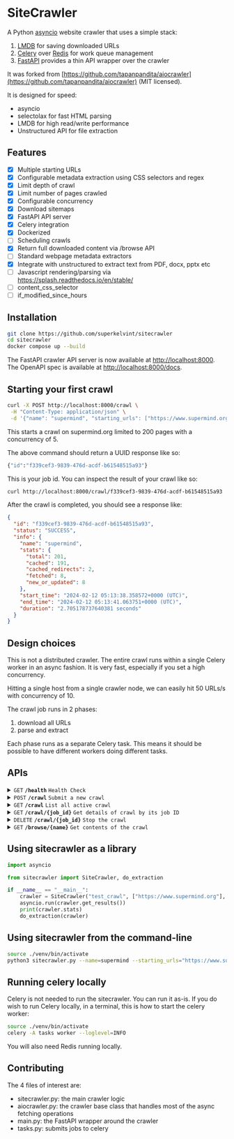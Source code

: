 # SiteCrawler

A Python [asyncio](https://docs.python.org/3/library/asyncio.html) website crawler that uses a simple stack:

1. [LMDB](https://lmdb.readthedocs.io/en/release/) for saving downloaded URLs
2. [Celery](https://docs.celeryq.dev/en/stable/index.html) over [Redis](https://redis.io) for work queue management
3. [FastAPI](https://fastapi.tiangolo.com/) provides a thin API wrapper over the crawler 

It was forked from [https://github.com/tapanpandita/aiocrawler](https://github.com/tapanpandita/aiocrawler) (MIT licensed).

It is designed for speed:

- asyncio
- selectolax for fast HTML parsing
- LMDB for high read/write performance
- Unstructured API for file extraction

## Features
- [x] Multiple starting URLs
- [x] Configurable metadata extraction using CSS selectors and regex
- [x] Limit depth of crawl
- [x] Limit number of pages crawled
- [x] Configurable concurrency
- [x] Download sitemaps
- [x] FastAPI API server
- [x] Celery integration
- [x] Dockerized
- [ ] Scheduling crawls
- [x] Return full downloaded content via /browse API
- [ ] Standard webpage metadata extractors
- [x] Integrate with unstructured to extract text from PDF, docx, pptx etc
- [ ] Javascript rendering/parsing via https://splash.readthedocs.io/en/stable/
- [ ] content_css_selector
- [ ] if_modified_since_hours

## Installation

```bash
git clone https://github.com/superkelvint/sitecrawler
cd sitecrawler
docker compose up --build
```

The FastAPI crawler API server is now available at [http://localhost:8000](http://localhost:8000).
The OpenAPI spec is available at [http://localhost:8000/docs](http://localhost:8000/docs).

## Starting your first crawl

```bash
curl -X POST http://localhost:8000/crawl \
 -H "Content-Type: application/json" \
 -d '{"name": "supermind", "starting_urls": ["https://www.supermind.org/"], "max_pages": 200, "concurrency": 5, "extraction_rules": {"rules": [{"field_name": "title", "regex": "<title>(.*?)</title>"}]}}'
```

This starts a crawl on supermind.org limited to 200 pages with a concurrency of 5.

The above command should return a UUID response like so:

```bash
{"id":"f339cef3-9839-476d-acdf-b61548515a93"} 
```

This is your job id. You can inspect the result of your crawl like so:

```bash
curl http://localhost:8000/crawl/f339cef3-9839-476d-acdf-b61548515a93
```

After the crawl is completed, you should see a response like:

```json
{
  "id": "f339cef3-9839-476d-acdf-b61548515a93",
  "status": "SUCCESS",
  "info": {
    "name": "supermind",
    "stats": {
      "total": 201,
      "cached": 191,
      "cached_redirects": 2,
      "fetched": 8,
      "new_or_updated": 8
    },
    "start_time": "2024-02-12 05:13:38.358572+0000 (UTC)",
    "end_time": "2024-02-12 05:13:41.063751+0000 (UTC)",
    "duration": "2.705178737640381 seconds"
  }
}  
```


## Design choices
This is not a distributed crawler. The entire crawl runs within a single Celery worker in an async fashion. 
It is very fast, especially if you set a high concurrency. 

Hitting a single host from a single crawler node, we can easily hit 50 URLs/s with concurrency of 10.  

The crawl job runs in 2 phases:
1. download all URLs
2. parse and extract

Each phase runs as a separate Celery task. This means it should be possible to have different workers doing different tasks. 

## APIs

<details>
  <summary><code>GET</code> <code><b>/health</b></code> <code>Health Check</code></summary>

### Response
 ```json
{
  "health": "GREEN"
}
```
</details>

<details>
  <summary><code>POST</code> <code><b>/crawl</b></code> <code>Submit a new crawl</code></summary>

### Request Object
| **Name**                        | **Type**        | **Default**     | **Description**                                                                                                                                                                                                        |
| ------------------------------- | --------------- | --------------- | ---------------------------------------------------------------------------------------------------------------------------------------------------------------------------------------------------------------------- |
| **name**                        | string          |                 | Name of the crawl (required)                                                                                                                                                                                           |
| **starting_urls**               | list of strings |                 | Starting URLs (required)                                                                                                                                                                                               |
| **allowed_domains**             | list of strings |                 | Allowed domains. Additive with allow_starting_url_hostname and allow_starting_url_tld.                                                                                                                                 |
| **allowed_regex**               | list of strings |                 | URLs matching with these regexes will be allowed.                                                                                                                                                                      |
| **denied_regex**                | list of strings |                 | URLs matching with these regexes will not be crawled.                                                                                                                                                                  |
| **denied_extensions**           | list of strings |                 | URLs ending with these extensions will not be crawled.                                                                                                                                                                 |
| **is_sitemap**                  | boolean         | false           | If true, all the starting URLs will be treated as sitemaps. The entire sitemaps will be downloaded, all the URLs collected and crawled to a depth of 1. No URLs other than what is in the sitemaps will be downloaded. |
| **max_depth**                   | number          | 300             | Maximum crawler depth. The starting URL is depth of 1.                                                                                                                                                                 |
| **max_pages**                   | number          | -1              | Max number of pages to crawl. -1 means no limit (default)                                                                                                                                                              |
| **concurrency**                 | number          | 10              | Simultaneous crawler connections.                                                                                                                                                                                      |
| **allow_starting_url_hostname** | boolean         | true            | Allow all links with the same hostname as starting URLs.                                                                                                                                                               |
| **allow_starting_url_tld**      | boolean         | false           | Allow all links with the same TLD as starting URLs.                                                                                                                                                                    |
| **user_agent**                  | string          | SiteCrawler/1.0 | Crawler user-agent.                                                                                                                                                                                                    |
| **extraction_rules**            | dictionary      |                 | See ExtractionRules section.                                                                                                                                                                                           |

#### Example
```json
{
  "name": "supermind",
  "starting_urls": [
    "https://www.supermind.org/"
  ],
  "max_pages": 200,
  "concurrency": 5,
  "extraction_rules": {
    "rules": [
      {
        "field_name": "title",
        "regex": "<title>(.*?)</title>"
      },
      {
        "field_name": "description",
        "css": "meta[name=description]",
        "attribute": "content"
      }
    ]
  }
}
```

### Extraction Rules
| **Name**          | **Type** | **Description**                                                                                                    |
| ----------------- | -------- | ------------------------------------------------------------------------------------------------------------------ |
| **field_name**    | string   | Name of the field                                                                                                  |
| **css**           | string   | CSS selector.                                                                                                      |
| **regex**         | string   | Regex. There must be 1 matching group.                                                                             |
| **delimiter**     | string   | Not currently used.                                                                                                |
| **attribute**     | string   | **CSS only**. If specifed, the HTML element attribute it extracted. Otherwise, the element text is used (default). |
| **fixed_value**   | string   | Populate the field with a fixed value. It can be useful if merging data from different sites                       |
| **default_value** | string   | Default value to use if there is no match                                                                          |

There should only be either `css` or `regex` declared. If both are declared, `css` is used. 
### Response
 ```json
{
  "id": "b67dbbbb-84c0-45c5-b467-85eb846c8988"
}
```
</details>

<details>
  <summary><code>GET</code> <code><b>/crawl</b></code> <code>List all active crawl</code></summary>

### Response
 ```json
{
  "jobs": [
    {
      "id": "1fcfba77-03d4-47d1-9b3d-41ca5336c27d",
      "status": "PENDING",
      "info": null
    }
  ]
}
```
</details>

<details>
  <summary><code>GET</code> <code><b>/crawl/{job_id}</b></code> <code>Get details of crawl by its job ID</code></summary>

### Response
 ```json
{
  "id": "b67dbbbb-84c0-45c5-b467-85eb846c8988",
  "status": "SUCCESS",
  "info": {
    "name": "test",
    "stats": {
      "total": 1,
      "cached": 1
    },
    "start_time": "2024-03-18 17:16:52.552218+0000 (UTC)",
    "end_time": "2024-03-18 17:16:52.583229+0000 (UTC)",
    "duration": "less than a second"
  }
}
```
</details>

<details>
  <summary><code>DELETE</code> <code><b>/crawl/{job_id}</b></code> <code>Stop the crawl</code></summary>

### Response
 ```json
{
  "jobs": [
    {
      "id": "1fcfba77-03d4-47d1-9b3d-41ca5336c27d",
      "status": "PENDING",
      "info": null
    }
  ]
}
```
</details>

<details>
  <summary><code>GET</code> <code><b>/browse/{name}</b></code> <code>Get contents of the crawl</code></summary>

### Parameters
| name        | data type | description              |
| ----------- | --------- | ------------------------ |
| page        | int       | Page number              |
| rows        | int       | Number of items per page |
| fullcontent | bool      | Return unparsed content  |

### Response
 ```json
{
  "name": "ppttest",
  "page": 0,
  "total_pages": 1,
  "num_records": 1,
  "items": [
    {
      "server_last_modified": "Fri, 16 Feb 2024 15:43:40 GMT",
      "_content": "Design Guidelines  Historic Preservation and Zoning Committee\u000bAugust 15, 2023 Agenda Neighborhood Conservation Zoning Overlays Design Guidelines Parameters What is reviewed New construction Additions Demolition Relocation Setback determinations What is not How structure is used Small structures (under 100 square feet)  Temporary structures (less than 90 days) Robin Zeigler, MHZC Historic Zoning Administrator John Farringer, RWENA Historic Preservation and Zoning Committee Discussion Outbuildings Clarification on the methodology for measuring heights, etc. Other Potential RWENA Chapter-Specific Topics Next Steps Consensus to move forward toward Consolidated Guidelines RWENA Historic Preservation and Zoning Committee to clarify and incorporate chapter specific suggestions MHZC staff to review and refine chapter specific language Community meeting for neighborhood consensus Additional edits if needed Community meeting if needed Historic Zoning Commission consideration/approval",
      "content_type": "application/vnd.openxmlformats-officedocument.presentationml.presentation",
      "title": "RWENA_DG_Revision.pptx",
      "description": "",
      "metacategory_ss": "",
      "metaproducts_ss": "",
      "metaindustries_ss": "",
      "ogimage_s": "",
      "h1list": "",
      "h2list": "",
      "h3list": "",
      "h4list": "",
      "uri": "https://...REDACTED.../RWENA_DG_Revision.pptx",
      "path_s": "sites / default / files / 2024-02 / RWENA_DG_Revision.pptx",
      "typeUrl_s": "Sites",
      "id": "07794058-2453-3a03-b292-1278da923e3d"
    }
  ]
}
```
</details>






## Using sitecrawler as a library

```python
import asyncio

from sitecrawler import SiteCrawler, do_extraction

if __name__ == "__main__":
    crawler = SiteCrawler("test_crawl", ["https://www.supermind.org"], max_pages=10)
    asyncio.run(crawler.get_results())
    print(crawler.stats)
    do_extraction(crawler)
```

## Using sitecrawler from the command-line
```bash
source ./venv/bin/activate
python3 sitecrawler.py --name=supermind --starting_urls="https://www.supermind.org"
```

## Running celery locally

Celery is not needed to run the sitecrawler. You can run it as-is. If you do wish to run Celery locally, 
in a terminal, this is how to start the celery worker:
```bash
source ./venv/bin/activate
celery -A tasks worker --loglevel=INFO
```

You will also need Redis running locally. 

## Contributing

The 4 files of interest are:

- sitecrawler.py: the main crawler logic
- aiocrawler.py: the crawler base class that handles most of the async fetching operations
- main.py: the FastAPI wrapper around the crawler
- tasks.py: submits jobs to celery
